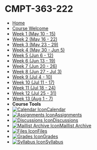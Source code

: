 # CMPT-363-222 <!-- {docsify-ignore} -->

- [Home](home)
- [Course Welcome](course-welcome)
- [Week 1 (May 10 - 15)](week-01)
- [Week 2 (May 16 - 22)](week-02)
- [Week 3 (May 23 - 29)](week-03)
- [Week 4 (May 30 - Jun 5)](week-04)
- [Week 5 (Jun 6 - 12)](week-05)
- [Week 6 (Jun 13 - 19)](week-06)
- [Week 7 (Jun 20 - 26)](week-07)
- [Week 8 (Jun 27 - Jul 3)](week-08)
- [Week 9 (Jul 4 - 10)](week-09)
- [Week 10 (Jul 11 - 17)](week-10)
- [Week 11 (Jul 18 - 24)](week-11)
- [Week 12 (Jul 25 - 31)](week-12)
- [Week 13 (Aug 1 - 7)](week-13)
- **Course Tools**
 - [![Calendar Icon](https://icongr.am/fontawesome/calendar.svg?size=16&color=6D6F71)Calendar](https://canvas.sfu.ca/calendar)
 - [![Assignments Icon](https://icongr.am/fontawesome/pencil.svg?size=16&color=6D6F71)Assignments](https://canvas.sfu.ca/courses/69678/assignments)
 - [![Discussions Icon](https://icongr.am/fontawesome/comments-o.svg?size=16&color=6D6F71)Discussions](https://canvas.sfu.ca/courses/69678/discussion_topics)
  - [![Maillist Archive Icon](https://icongr.am/fontawesome/envelope-o.svg?size=16&color=6D6F71)Maillist Archive](https://www2.cs.sfu.ca/CourseCentral/Hypermail/cmpt-363/)
 - [![Files Icon](https://icongr.am/fontawesome/folder.svg?size=16&color=6D6F71)Files](https://canvas.sfu.ca/courses/69678/files)
 - [![Grades Icon](https://icongr.am/fontawesome/calculator.svg?size=16&color=6D6F71)Grades](https://canvas.sfu.ca/courses/69678/gradebook)
 - [![Syllabus Icon](https://icongr.am/fontawesome/list.svg?size=16&color=6D6F71)Syllabus](https://canvas.sfu.ca/courses/69678/assignments/syllabus)  

<br>

<style>
  :root {

    --link-color: #CC0633!important;
    --link-text-decoration: none!important;
    --link-text-decoration--hover: underline!important;

    --theme-color: #CC0633!important;
    --link-underline-thickness: 0px!important;
    --link-underline-color: transparent!important;
    --link-underline-thickness-hover: 1px!important;
  
    --sidebar-name-color: #CC0633!important;
    --sidebar-nav-link-color: #757575!important;
    --sidebar-nav-link-color--active: #CC0633!important;
    --sidebar-nav-link-border-color--active: #CC0633!important;

    --navbar-root-color: #757575!important;
    --navbar-root-color--active: #CC0633!important;

    --sidebar-nav-pagelink-background:
        no-repeat 2px calc(50% - 2.5px) / 6px 5px linear-gradient(45deg, transparent 2.75px, #757575 2.75px 4.25px, transparent 4px), no-repeat 2px calc(50% + 2.5px) / 6px 5px linear-gradient(135deg, transparent 2.75px, #757575 2.75px 4.25px, transparent 4px)!important;
    --sidebar-nav-pagelink-background--active:
        no-repeat 0px center / 5px 6px linear-gradient(225deg, transparent 2.75px, #CC0633 2.75px 4.25px, transparent 4.25px), no-repeat 5px center / 5px 6px linear-gradient(135deg, transparent 2.75px, #CC0633 2.75px 4.25px, transparent 4.25px)!important;
    --sidebar-nav-pagelink-background--collapse:
        no-repeat 2px calc(50% - 2.5px) / 6px 5px linear-gradient(45deg, transparent 2.75px, #CC0633 2.75px 4.25px, transparent 4px), no-repeat 2px calc(50% + 2.5px) / 6px 5px linear-gradient(135deg, transparent 2.75px, #CC0633 2.75px 4.25px, transparent 4px)!important;
    --sidebar-nav-pagelink-background--loaded:
        no-repeat 0px center / 5px 6px linear-gradient(225deg, transparent 2.75px, #CC0633 2.75px 4.25px, transparent 4.25px), no-repeat 5px center / 5px 6px linear-gradient(135deg, transparent 2.75px, #CC0633 2.75px 4.25px, transparent 4.25px)!important;

    --blockquote-border-color: #757b7f!important;

    --pagination-title-color: #CC0633!important;

  }

/*
  @media (prefers-color-scheme: dark) {
    :root {

    --link-color: #EA7688!important;
    --link-text-decoration: none!important;
    --link-text-decoration--hover: underline!important;

    --sidebar-name-color: #EA7688!important;
    --sidebar-nav-link-color:B2B4B4!important;
    --sidebar-nav-link-color--active: #EA7688!important;
    --sidebar-nav-link-border-color--active: #EA7688!important;

    --navbar-root-color: #b2b4b4!important;
    --navbar-root-color--active: #EA7688!important;

    --sidebar-nav-pagelink-background--active:
        no-repeat 0px center / 5px 6px linear-gradient(225deg, transparent 2.75px, #EA7688 2.75px 4.25px, transparent 4.25px), no-repeat 5px center / 5px 6px linear-gradient(135deg, transparent 2.75px, #EA7688 2.75px 4.25px, transparent 4.25px)!important;
    --sidebar-nav-pagelink-background--collapse:
        no-repeat 2px calc(50% - 2.5px) / 6px 5px linear-gradient(45deg, transparent 2.75px, #EA7688 2.75px 4.25px, transparent 4px), no-repeat 2px calc(50% + 2.5px) / 6px 5px linear-gradient(135deg, transparent 2.75px, #EA7688 2.75px 4.25px, transparent 4px)!important;
    --sidebar-nav-pagelink-background--loaded:
        no-repeat 0px center / 5px 6px linear-gradient(225deg, transparent 2.75px, #EA7688 2.75px 4.25px, transparent 4.25px), no-repeat 5px center / 5px 6px linear-gradient(135deg, transparent 2.75px, #EA7688 2.75px 4.25px, transparent 4.25px)!important;

    --blockquote-border-color: #757B7F!important;

    --pagination-title-color: #EA7688!important;

    }
  }
*/
</style>
